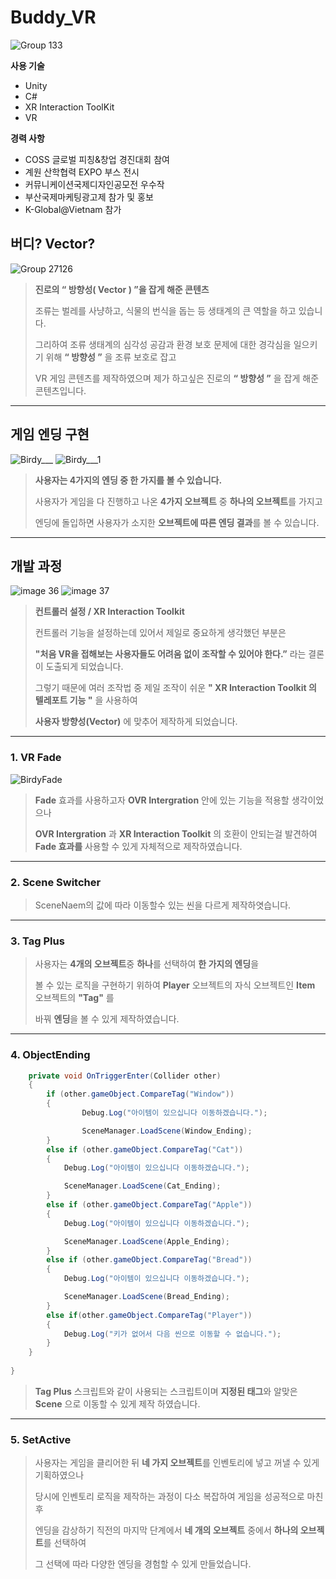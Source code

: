 Buddy_VR
=============


![Group 133](https://github.com/user-attachments/assets/d86012f8-cd1f-4bc7-bfd7-cb6b00a30cdd)

**사용 기술**

- Unity
- C#
- XR Interaction ToolKit
- VR

**경력 사항**

- COSS 글로벌 피칭&창업 경진대회 참여
- 계원 산학협력 EXPO 부스 전시
- 커뮤니케이션국제디자인공모전 우수작
- 부산국제마케팅광고제 참가 및 홍보
- K-Global@Vietnam 참가 

## **버디? Vector?**
![Group 27126](https://github.com/user-attachments/assets/34d3fe04-af34-4b45-b925-e76e08585a7b)

> **진로의 “ 방향성( Vector ) ”을 잡게 해준 콘텐츠**
> 
> 조류는 벌레를 사냥하고, 식물의 번식을 돕는 등 생태계의 큰 역할을 하고 있습니다.
> 
> 그리하여 조류 생태계의 심각성 공감과 환경 보호 문제에 대한 경각심을 일으키기 위해  **“ 방향성 ”** 을 조류 보호로 잡고
> 
> VR 게임 콘텐츠를 제작하였으며  제가 하고싶은 진로의 **“ 방향성 ”** 을 잡게 해준 콘텐츠입니다.

---

## **게임 엔딩 구현**
![Birdy___](https://github.com/user-attachments/assets/ef0f70fe-dc49-4345-9655-9bb88ec95983)
![Birdy___1](https://github.com/user-attachments/assets/abf32048-f205-43ef-8a23-06a1c137c670)

> **사용자는 4가지의 엔딩 중 한 가지를 볼 수 있습니다.**
> 
> 사용자가 게임을 다 진행하고 나온 **4가지 오브젝트** 중 **하나의 오브젝트**를 가지고
>
> 엔딩에 돌입하면 사용자가 소지한 **오브젝트에 따른 엔딩 결과**를 볼 수 있습니다.

---

## **개발 과정**
![image 36](https://github.com/user-attachments/assets/cab67717-b2a4-4b7a-be09-12d449b4e852)
![image 37](https://github.com/user-attachments/assets/47d076d8-ecb6-49c2-bde5-0e6b78011c59)

> **컨트롤러 설정 / XR Interaction Toolkit**
>
> 컨트롤러 기능을 설정하는데 있어서 제일로 중요하게 생각했던 부분은
> 
> **"처음 VR을 접해보는 사용자들도 어려움 없이 조작할 수 있어야 한다.”** 라는 결론이 도출되게 되었습니다.
> 
> 그렇기 때문에 여러 조작법 중 제일 조작이 쉬운  **" XR Interaction Toolkit 의 텔레포트 기능 "** 을 사용하여
> 
> **사용자 방향성(Vector)** 에 맞추어 제작하게 되었습니다.

---
### **1. VR Fade**
![BirdyFade](https://github.com/user-attachments/assets/d58d67e4-35c5-4ce4-8b3c-39eadfcb4687)

> **Fade** 효과를 사용하고자 **OVR Intergration** 안에 있는 기능을 적용할 생각이었으나 
> 
> **OVR Intergration** 과 **XR Interaction Toolkit** 의 호환이 안되는걸 발견하여 **Fade 효과를** 사용할 수 있게 자체적으로 제작하였습니다.

---
### **2. Scene Switcher**

> SceneNaem의 값에 따라 이동할수 있는 씬을 다르게 제작하엿습니다.

---
### **3. Tag Plus**

> 사용자는 **4개의 오브젝트**중 **하나**를 선택하여 **한 가지의 엔딩**을
> 
> 볼 수 있는 로직을 구현하기 위하여 **Player** 오브젝트의 자식 오브젝트인 **Item** 오브젝트의 **"Tag"** 를
> 
> 바꿔 **엔딩**을 볼 수 있게 제작하였습니다.

---

### **4. ObjectEnding**

```csharp
    private void OnTriggerEnter(Collider other)
    {
        if (other.gameObject.CompareTag("Window")) 
        {
                Debug.Log("아이템이 있으십니다 이동하겠습니다.");

                SceneManager.LoadScene(Window_Ending);
        }
        else if (other.gameObject.CompareTag("Cat"))
        {
            Debug.Log("아이템이 있으십니다 이동하겠습니다.");

            SceneManager.LoadScene(Cat_Ending);
        }
        else if (other.gameObject.CompareTag("Apple"))
        {
            Debug.Log("아이템이 있으십니다 이동하겠습니다.");

            SceneManager.LoadScene(Apple_Ending);
        }
        else if (other.gameObject.CompareTag("Bread"))
        {
            Debug.Log("아이템이 있으십니다 이동하겠습니다.");

            SceneManager.LoadScene(Bread_Ending);
        }
        else if(other.gameObject.CompareTag("Player"))
        {
            Debug.Log("키가 없어서 다음 씬으로 이동할 수 없습니다.");
        }
    }
    
}

```

> **Tag Plus** 스크립트와 같이 사용되는 스크립트이며
**지정된 태그**와 알맞은 **Scene** 으로 이동할 수 있게 제작 하였습니다.
> 

---
### **5. SetActive**

> 사용자는 게임을 클리어한 뒤 **네 가지 오브젝트**를 인벤토리에 넣고 꺼낼 수 있게 기획하였으나
> 
> 당시에 인벤토리 로직을 제작하는 과정이 다소 복잡하여 게임을 성공적으로 마친 후
> 
> 엔딩을 감상하기 직전의 마지막 단계에서 **네 개의 오브젝트** 중에서 **하나의 오브젝트**를 선택하여
> 
> 그 선택에 따라 다양한 엔딩을 경험할 수 있게 만들었습니다. 

